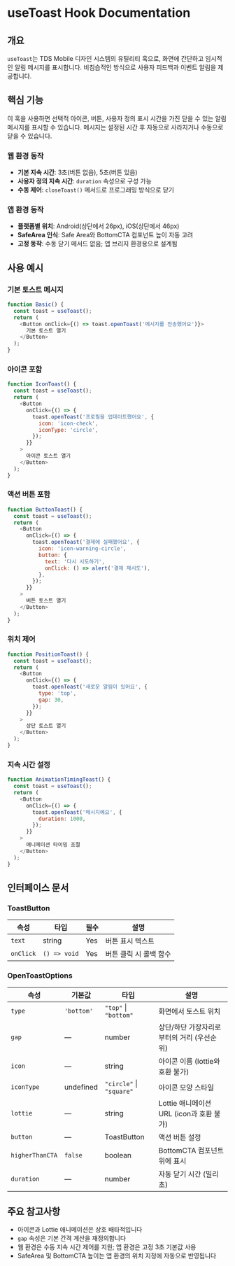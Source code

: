 # useToast Hook Documentation

## 개요

`useToast`는 TDS Mobile 디자인 시스템의 유틸리티 훅으로, 화면에 간단하고 임시적인 알림 메시지를 표시합니다. 비침습적인 방식으로 사용자 피드백과 이벤트 알림을 제공합니다.

## 핵심 기능

이 훅을 사용하면 선택적 아이콘, 버튼, 사용자 정의 표시 시간을 가진 닫을 수 있는 알림 메시지를 표시할 수 있습니다. 메시지는 설정된 시간 후 자동으로 사라지거나 수동으로 닫을 수 있습니다.

### 웹 환경 동작

- **기본 지속 시간**: 3초(버튼 없음), 5초(버튼 있음)
- **사용자 정의 지속 시간**: `duration` 속성으로 구성 가능
- **수동 제어**: `closeToast()` 메서드로 프로그래밍 방식으로 닫기

### 앱 환경 동작

- **플랫폼별 위치**: Android(상단에서 26px), iOS(상단에서 46px)
- **SafeArea 인식**: Safe Area와 BottomCTA 컴포넌트 높이 자동 고려
- **고정 동작**: 수동 닫기 메서드 없음; 앱 브리지 환경용으로 설계됨

## 사용 예시

### 기본 토스트 메시지

```javascript
function Basic() {
  const toast = useToast();
  return (
    <Button onClick={() => toast.openToast('메시지를 전송했어요')}>
      기본 토스트 열기
    </Button>
  );
}
```

### 아이콘 포함

```javascript
function IconToast() {
  const toast = useToast();
  return (
    <Button
      onClick={() => {
        toast.openToast('프로필을 업데이트했어요', {
          icon: 'icon-check',
          iconType: 'circle',
        });
      }}
    >
      아이콘 토스트 열기
    </Button>
  );
}
```

### 액션 버튼 포함

```javascript
function ButtonToast() {
  const toast = useToast();
  return (
    <Button
      onClick={() => {
        toast.openToast('결제에 실패했어요', {
          icon: 'icon-warning-circle',
          button: {
            text: '다시 시도하기',
            onClick: () => alert('결제 재시도'),
          },
        });
      }}
    >
      버튼 토스트 열기
    </Button>
  );
}
```

### 위치 제어

```javascript
function PositionToast() {
  const toast = useToast();
  return (
    <Button
      onClick={() => {
        toast.openToast('새로운 알림이 있어요', {
          type: 'top',
          gap: 30,
        });
      }}
    >
      상단 토스트 열기
    </Button>
  );
}
```

### 지속 시간 설정

```javascript
function AnimationTimingToast() {
  const toast = useToast();
  return (
    <Button
      onClick={() => {
        toast.openToast('메시지예요', {
          duration: 1000,
        });
      }}
    >
      애니메이션 타이밍 조절
    </Button>
  );
}
```

## 인터페이스 문서

### ToastButton

| 속성 | 타입 | 필수 | 설명 |
|----------|------|----------|-------------|
| `text` | string | Yes | 버튼 표시 텍스트 |
| `onClick` | `() => void` | Yes | 버튼 클릭 시 콜백 함수 |

### OpenToastOptions

| 속성 | 기본값 | 타입 | 설명 |
|----------|---------|------|-------------|
| `type` | `'bottom'` | `"top"` \| `"bottom"` | 화면에서 토스트 위치 |
| `gap` | — | number | 상단/하단 가장자리로부터의 거리 (우선순위) |
| `icon` | — | string | 아이콘 이름 (lottie와 호환 불가) |
| `iconType` | undefined | `"circle"` \| `"square"` | 아이콘 모양 스타일 |
| `lottie` | — | string | Lottie 애니메이션 URL (icon과 호환 불가) |
| `button` | — | ToastButton | 액션 버튼 설정 |
| `higherThanCTA` | `false` | boolean | BottomCTA 컴포넌트 위에 표시 |
| `duration` | — | number | 자동 닫기 시간 (밀리초) |

## 주요 참고사항

- 아이콘과 Lottie 애니메이션은 상호 배타적입니다
- `gap` 속성은 기본 간격 계산을 재정의합니다
- 웹 환경은 수동 지속 시간 제어를 지원; 앱 환경은 고정 3초 기본값 사용
- SafeArea 및 BottomCTA 높이는 앱 환경의 위치 지정에 자동으로 반영됩니다
